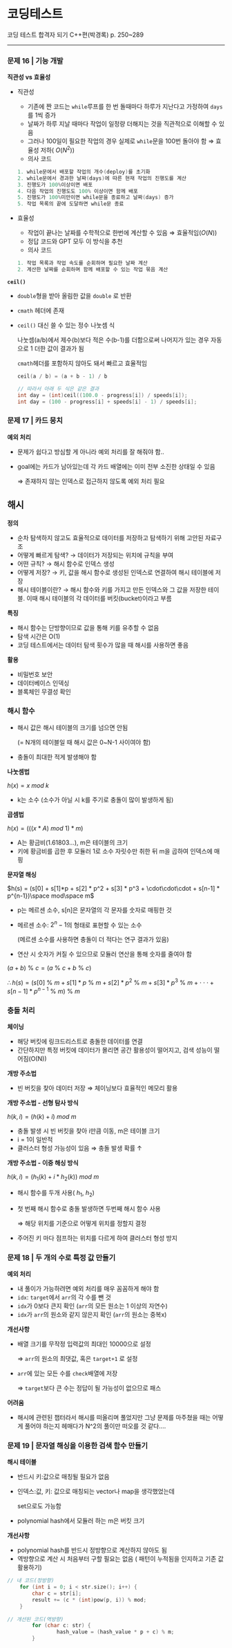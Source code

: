 # 코딩테스트

코딩 테스트 합격자 되기 C++편(박경록) p. 250~289

---

### 문제 16 | 기능 개발

**직관성 vs 효율성**

- 직관성
    - 기존에 짠 코드는 `while`루프를 한 번 돌때마다 하루가 지난다고 가정하여 `days`를 1씩 증가
    - 날짜가 하루 지날 때마다 작업이 일정량 더해지는 것을 직관적으로 이해할 수 있음
    - 그러나 100일이 필요한 작업의 경우 실제로 `while`문을 100번 돌아야 함 ⇒ 효율성 저하( $O(N^2)$)
    - 의사 코드
    
    ```cpp
    1. while문에서 배포할 작업의 개수(deploy)를 초기화
    2. while문에서 경과한 날짜(days)에 따른 현재 작업의 진행도를 계산
    3. 진행도가 100%이상이면 배포
    4. 다음 작업의 진행도도 100% 이상이면 함께 배포
    5. 진행도가 100%미만이면 while문을 종료하고 날짜(days) 증가
    5. 작업 목록의 끝에 도달하면 while문 종료
    ```
    
- 효율성
    - 작업이 끝나는 날짜를 수학적으로 한번에 계산할 수 있음 ⇒ 효율적임($O(N)$)
    - 정답 코드와 GPT 모두 이 방식을 추천
    - 의사 코드
    
    ```cpp
    1. 작업 목록과 작업 속도를 순회하며 필요한 날짜 계산
    2. 계산한 날짜를 순회하며 함께 배포할 수 있는 작업 묶음 계산
    ```
    

**`ceil()`**

- `double`형을 받아 올림한 값을 `double` 로 반환
- `cmath` 헤더에 존재
- `ceil()` 대신 쓸 수 있는 정수 나눗셈 식
    
    나눗셈(a/b)에서 제수(b)보다 적은 수(b-1)를 더함으로써 나머지가 있는 경우 자동으로 1 더한 값이 결과가 됨 
    
    `cmath`헤더를 포함하지 않아도 돼서 빠르고 효율적임
    
    ```cpp
    ceil(a / b) = (a + b - 1) / b
    
    // 따라서 아래 두 식은 같은 결과
    int day = (int)ceil((100.0 - progress[i]) / speeds[i]);
    int day = (100 - progress[i] + speeds[i] - 1) / speeds[i];
    ```
    

### 문제 17 | 카드 뭉치

**예외 처리**

- 문제가 쉽다고 방심할 게 아니라 예외 처리를 잘 해줘야 함..
- goal에는 카드가 남아있는데 각 카드 배열에는 이미 전부 소진한 상태일 수 있음
    
    ⇒ 존재하지 않는 인덱스로 접근하지 않도록 예외 처리 필요
    

## 해시

**정의**

- 순차 탐색하지 않고도 효율적으로 데이터를 저장하고 탐색하기 위해 고안된 자료구조
- 어떻게 빠르게 탐색? → 데이터가 저장되는 위치에 규칙을 부여
- 어떤 규칙? → 해시 함수로 인덱스 생성
- 어떻게 저장? → 키, 값을 해시 함수로 생성된 인덱스로 연결하여 해시 테이블에 저장
- 해시 테이블이란? → 해시 함수와 키를 가지고 만든 인덱스와 그 값을 저장한 테이블. 이때 해시 테이블의 각 데이터를 버킷(bucket)이라고 부름

**특징**

- 해시 함수는 단방향이므로 값을 통해 키를 유추할 수 없음
- 탐색 시간은 O(1)
- 코딩 테스트에서는 데이터 탐색 횟수가 많을 때 해시를 사용하면 좋음

**활용**

- 비밀번호 보안
- 데이터베이스 인덱싱
- 블록체인 무결성 확인

### 해시 함수

- 해시 값은 해시 테이블의 크기를 넘으면 안됨
    
    (= N개의 테이블일 때 해시 값은 0~N-1 사이여야 함)
    
- 충돌이 최대한 적게 발생해야 함

**나눗셈법**

$h(x) = x \; mod \; k$

- k는 소수 (소수가 아닐 시 k를 주기로 충돌이 많이 발생하게 됨)

**곱셈법**

$h(x) = (((x * A)~mod~1) * m)$

- A는 황금비(1.61803…), m은 테이블의 크기
- 키에 황금비를 곱한 후 모듈러 1로 소수 자릿수만 취한 뒤 m을 곱하여 인덱스에 매핑

**문자열 해싱**

$h(s) = (s[0] + s[1]*p + s[2] * p^2 + s[3] * p^3 + \cdot\cdot\cdot  + s[n-1] * p^{n-1})\space mod\space m$

- p는 메르센 소수, s[n]은 문자열의 각 문자를 숫자로 매핑한 것
- 메르센 소수: $2^n-1$의 형태로 표현할 수 있는 소수
    
    (메르센 소수를 사용하면 충돌이 더 적다는 연구 결과가 있음)
    
- 연산 시 숫자가 커질 수 있으므로 모듈러 연산을 통해 숫자를 줄여야 함

$(a + b)~\%~c = (a~\%~c + b~\%~c)$

$\therefore h(s) = (s[0]~\%~m + s[1] * p~\%~m + s[2]*p^2~\%~m + s[3]*p^3~\%~m + \cdot\cdot\cdot + s[n-1] * p^{n-1}~\%~m)~\%~m$

### 충돌 처리

**체이닝**

- 해당 버킷에 링크드리스트로 충돌한 데이터를 연결
- 간단하지만 특정 버킷에 데이터가 몰리면 공간 활용성이 떨어지고, 검색 성능이 떨어짐(O(N))

**개방 주소법**

- 빈 버킷을 찾아 데이터 저장 ⇒ 체이닝보다 효율적인 메모리 활용

**개방 주소법 - 선형 탐사 방식**

$h(k, i) = (h(k) + i)~mod~m$

- 충돌 발생 시 빈 버킷을 찾아 i만큼 이동, m은 테이블 크기
- i = 1이 일반적
- 클러스터 형성 가능성이 있음 ⇒ 충돌 발생 확률 ↑

**개방 주소법 - 이중 해싱 방식**

$h(k, i) = (h_1(k) + i * h_2(k))~mod~m$

- 해시 함수를 두개 사용( $h_1$, $h_2$)
- 첫 번째 해시 함수로 충돌 발생하면 두번째 해시 함수 사용
    
    ⇒ 해당 위치를 기준으로 어떻게 위치를 정할지 결정
    
- 주어진 키 마다 점프하는 위치를 다르게 하여 클러스터 형성 방지

### 문제 18 | 두 개의 수로 특정 값 만들기

**예외 처리**

- 내 풀이가 가능하려면 예외 처리를 매우 꼼꼼하게 해야 함
- `idx`: `target`에서 `arr`의 각 수를 뺀 것
- `idx`가 0보다 큰지 확인 (`arr`의 모든 원소는 1 이상의 자연수)
- `idx`가 `arr`의 원소와 같지 않은지 확인 (`arr`의 원소는 중복x)

**개선사항**

- 배열 크기를 무작정 입력값의 최대인 10000으로 설정
    
    ⇒  `arr`의 원소의 최댓값, 혹은 `target+1` 로 설정
    
- `arr`에 있는 모든 수를 `check`배열에 저장
    
    ⇒ `target`보다 큰 수는 정답이 될 가능성이 없으므로 패스
    

**어려움**

- 해시에 관련된 챕터라서 해시를 떠올리며 풀었지만 그냥 문제를 마주쳤을 때는 어떻게 풀어야 하는지 헤매다가 N^2의 풀이만 떠오를 것 같다….

### 문제 19 | 문자열 해싱을 이용한 검색 함수 만들기

**해시 테이블**

- 반드시 키:값으로 매칭될 필요가 없음
- 인덱스:값, 키: 값으로 매칭되는 vector나 map을 생각했었는데
    
    set으로도 가능함
    
- polynomial hash에서 모듈러 하는 m은 버킷 크기

**개선사항**

- polynomial hash를 반드시 정방향으로 계산하지 않아도 됨
- 역방향으로 계산 시 처음부터 구할 필요는 없음 ( 패턴이 누적됨을 인지하고 기존 값 활용하기)

```cpp
// 내 코드(정방향)
    for (int i = 0; i < str.size(); i++) {
        char c = str[i];
        result += (c * (int)pow(p, i)) % mod;
    }
    
// 개선된 코드(역방향)
		for (char c: str) {
				hash_value = (hash_value * p + c) % m;
		}

```
